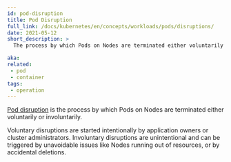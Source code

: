 ```yaml
---
id: pod-disruption
title: Pod Disruption
full_link: /docs/kubernetes/en/concepts/workloads/pods/disruptions/
date: 2021-05-12
short_description: >
  The process by which Pods on Nodes are terminated either voluntarily or involuntarily.

aka:
related:
 - pod
 - container
tags:
 - operation
---
```


[Pod disruption](/docs/kubernetes/en/concepts/workloads/pods/disruptions/) is the process by which 
Pods on Nodes are terminated either voluntarily or involuntarily. 

<!--more--> 

Voluntary disruptions are started intentionally by application owners or cluster 
administrators. Involuntary disruptions are unintentional and can be triggered by 
unavoidable issues like Nodes running out of resources, or by accidental deletions. 
